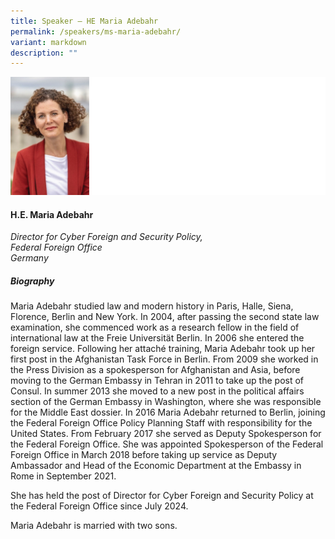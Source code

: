 ```yaml
---
title: Speaker – HE Maria Adebahr
permalink: /speakers/ms-maria-adebahr/
variant: markdown
description: ""
---
```

![](/images/2024%20speakers/Maria_Adebahr.png)
#### **H.E. Maria Adebahr**

*Director for Cyber Foreign and Security Policy, <br> Federal Foreign Office<br>Germany*

##### **Biography**
Maria Adebahr studied law and modern history in Paris, Halle, Siena, Florence, Berlin and New York. In 2004, after passing the second state law examination, she commenced work as a research fellow in the field of international law at the Freie Universität Berlin. In 2006 she entered the foreign service. Following her attaché training, Maria Adebahr took up her first post in the Afghanistan Task Force in Berlin. From 2009 she worked in the Press Division as a spokesperson for Afghanistan and Asia, before moving to the German Embassy in Tehran in 2011 to take up the post of Consul. In summer 2013 she moved to a new post in the political affairs section of the German Embassy in Washington, where she was responsible for the Middle East dossier. In 2016 Maria Adebahr returned to Berlin, joining the Federal Foreign Office Policy Planning Staff with responsibility for the United States. From February 2017 she served as Deputy Spokesperson for the Federal Foreign Office. She was appointed Spokesperson of the Federal Foreign Office in March 2018 before taking up service as Deputy Ambassador and Head of the Economic Department at the Embassy in Rome in September 2021. 

She has held the post of Director for Cyber Foreign and Security Policy at the Federal Foreign Office since July 2024.

Maria Adebahr is married with two sons.